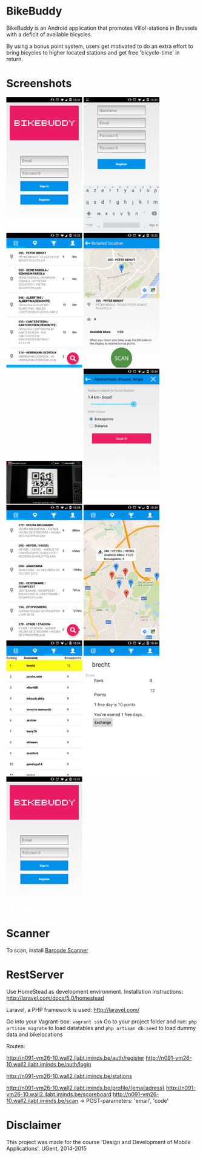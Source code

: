 # BikeBuddy

BikeBuddy is an Android application that promotes Villo!-stations in Brussels with a deficit of available bicycles.

By using a bonus point system, users get motivated to do an extra effort to bring bicycles to higher located stations and get free 'bicycle-time' in return.

# Screenshots
<img src="images/1-Login.png" width="200"/>

<img src="images/2-Register.png" width="200"/>

<img src="images/3-LocationList.png" width="200"/>

<img src="images/4-Detail.png" width="200"/>

<img src="images/5-Scan.png" width="200"/>
<img src="images/6-Search.png" width="200"/>
<img src="images/7-Results.png" width="200"/>
<img src="images/8-Map.png" width="200"/>
<img src="images/9-Scoreboard.png" width="200"/>
<img src="images/10-Profile.png" width="200"/>
<img src="images/1-Login.png" width="200"/>

# Scanner

To scan, install <a href="https://play.google.com/store/apps/details?id=com.google.zxing.client.android&hl=nl">Barcode Scanner</a>

# RestServer

Use HomeStead as development environment. Installation instructions: http://laravel.com/docs/5.0/homestead

Laravel, a PHP framework is used: http://laravel.com/

Go into your Vagrant-box: `vagrant ssh`
Go to your project folder and run:
`php artisan migrate` to load datatables and
`php artisan db:seed` to load dummy data and bikelocations

Routes:

http://n091-vm26-10.wall2.ilabt.iminds.be/auth/register
http://n091-vm26-10.wall2.ilabt.iminds.be/auth/login

http://n091-vm26-10.wall2.ilabt.iminds.be/stations 

http://n091-vm26-10.wall2.ilabt.iminds.be/profile/{emailadress} 
http://n091-vm26-10.wall2.ilabt.iminds.be/scoreboard 
http://n091-vm26-10.wall2.ilabt.iminds.be/scan -> POST-parameters: 'email', 'code'

# Disclaimer

This project was made for the course 'Design and Development of Mobile Applications'.
UGent, 2014-2015



